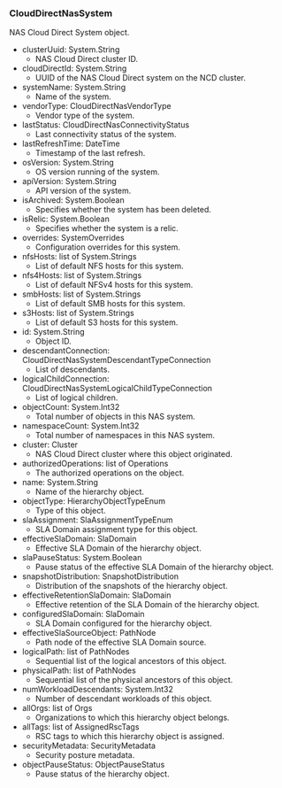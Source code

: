 ### CloudDirectNasSystem
NAS Cloud Direct System object.

- clusterUuid: System.String
  - NAS Cloud Direct cluster ID.
- cloudDirectId: System.String
  - UUID of the NAS Cloud Direct system on the NCD cluster.
- systemName: System.String
  - Name of the system.
- vendorType: CloudDirectNasVendorType
  - Vendor type of the system.
- lastStatus: CloudDirectNasConnectivityStatus
  - Last connectivity status of the system.
- lastRefreshTime: DateTime
  - Timestamp of the last refresh.
- osVersion: System.String
  - OS version running of the system.
- apiVersion: System.String
  - API version of the system.
- isArchived: System.Boolean
  - Specifies whether the system has been deleted.
- isRelic: System.Boolean
  - Specifies whether the system is a relic.
- overrides: SystemOverrides
  - Configuration overrides for this system.
- nfsHosts: list of System.Strings
  - List of default NFS hosts for this system.
- nfs4Hosts: list of System.Strings
  - List of default NFSv4 hosts for this system.
- smbHosts: list of System.Strings
  - List of default SMB hosts for this system.
- s3Hosts: list of System.Strings
  - List of default S3 hosts for this system.
- id: System.String
  - Object ID.
- descendantConnection: CloudDirectNasSystemDescendantTypeConnection
  - List of descendants.
- logicalChildConnection: CloudDirectNasSystemLogicalChildTypeConnection
  - List of logical children.
- objectCount: System.Int32
  - Total number of objects in this NAS system.
- namespaceCount: System.Int32
  - Total number of namespaces in this NAS system.
- cluster: Cluster
  - NAS Cloud Direct cluster where this object originated.
- authorizedOperations: list of Operations
  - The authorized operations on the object.
- name: System.String
  - Name of the hierarchy object.
- objectType: HierarchyObjectTypeEnum
  - Type of this object.
- slaAssignment: SlaAssignmentTypeEnum
  - SLA Domain assignment type for this object.
- effectiveSlaDomain: SlaDomain
  - Effective SLA Domain of the hierarchy object.
- slaPauseStatus: System.Boolean
  - Pause status of the effective SLA Domain of the hierarchy object.
- snapshotDistribution: SnapshotDistribution
  - Distribution of the snapshots of the hierarchy object.
- effectiveRetentionSlaDomain: SlaDomain
  - Effective retention of the SLA Domain of the hierarchy object.
- configuredSlaDomain: SlaDomain
  - SLA Domain configured for the hierarchy object.
- effectiveSlaSourceObject: PathNode
  - Path node of the effective SLA Domain source.
- logicalPath: list of PathNodes
  - Sequential list of the logical ancestors of this object.
- physicalPath: list of PathNodes
  - Sequential list of the physical ancestors of this object.
- numWorkloadDescendants: System.Int32
  - Number of descendant workloads of this object.
- allOrgs: list of Orgs
  - Organizations to which this hierarchy object belongs.
- allTags: list of AssignedRscTags
  - RSC tags to which this hierarchy object is assigned.
- securityMetadata: SecurityMetadata
  - Security posture metadata.
- objectPauseStatus: ObjectPauseStatus
  - Pause status of the hierarchy object.
